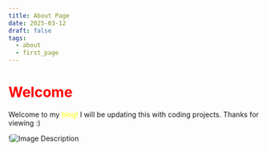 ```yaml
---
title: About Page
date: 2025-03-12
draft: false
tags:
  - about
  - first_page
---
```


# <span style="color:rgb(255, 0, 0)">Welcome</span>

Welcome to my <span style="color:rgb(255, 255, 0)">blog!</span> I will be updating this with coding projects.  Thanks for viewing :)


!![Image Description](/images/Pasted%20image%2020250312193955.png)